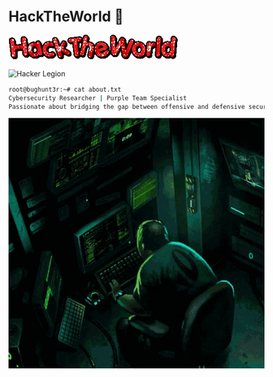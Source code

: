 # HackTheWorld 🚀

![HackTheWorld](https://github.com/NULLxDEF/NULLxDEF/blob/main/icon/hacktheworld.gif)

![Hacker Legion](https://github.com/NULLxDEF/NULLxDEF/blob/main/icon/hacker-legion.gif)

```bash
root@bughunt3r:~# cat about.txt
Cybersecurity Researcher | Purple Team Specialist
Passionate about bridging the gap between offensive and defensive security.
```
![Hacker Computer](https://github.com/NULLxDEF/NULLxDEF/blob/main/icon/hacker-computer.gif)

